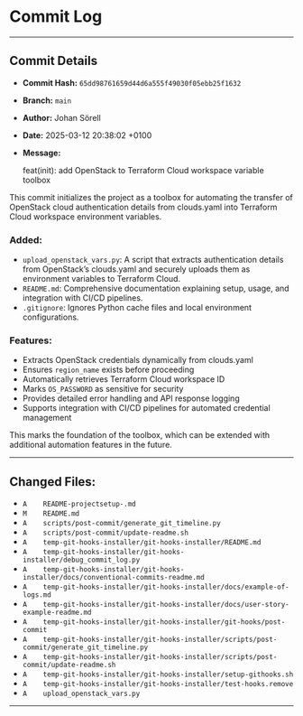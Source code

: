 # Commit Log

---

## Commit Details

- **Commit Hash:**   `65dd98761659d44d6a555f49030f05ebb25f1632`
- **Branch:**        `main`
- **Author:**        Johan Sörell
- **Date:**          2025-03-12 20:38:02 +0100
- **Message:**

  feat(init): add OpenStack to Terraform Cloud workspace variable toolbox

This commit initializes the project as a toolbox for automating the transfer of OpenStack
cloud authentication details from clouds.yaml into Terraform Cloud workspace environment
variables.

### Added:
- `upload_openstack_vars.py`: A script that extracts authentication details from OpenStack’s
  clouds.yaml and securely uploads them as environment variables to Terraform Cloud.
- `README.md`: Comprehensive documentation explaining setup, usage, and integration with
  CI/CD pipelines.
- `.gitignore`: Ignores Python cache files and local environment configurations.

### Features:
- Extracts OpenStack credentials dynamically from clouds.yaml
- Ensures `region_name` exists before proceeding
- Automatically retrieves Terraform Cloud workspace ID
- Marks `OS_PASSWORD` as sensitive for security
- Provides detailed error handling and API response logging
- Supports integration with CI/CD pipelines for automated credential management

This marks the foundation of the toolbox, which can be extended with additional automation
features in the future.

---

## Changed Files:

- `A	README-projectsetup-.md`
- `M	README.md`
- `A	scripts/post-commit/generate_git_timeline.py`
- `A	scripts/post-commit/update-readme.sh`
- `A	temp-git-hooks-installer/git-hooks-installer/README.md`
- `A	temp-git-hooks-installer/git-hooks-installer/debug_commit_log.py`
- `A	temp-git-hooks-installer/git-hooks-installer/docs/conventional-commits-readme.md`
- `A	temp-git-hooks-installer/git-hooks-installer/docs/example-of-logs.md`
- `A	temp-git-hooks-installer/git-hooks-installer/docs/user-story-example-readme.md`
- `A	temp-git-hooks-installer/git-hooks-installer/git-hooks/post-commit`
- `A	temp-git-hooks-installer/git-hooks-installer/scripts/post-commit/generate_git_timeline.py`
- `A	temp-git-hooks-installer/git-hooks-installer/scripts/post-commit/update-readme.sh`
- `A	temp-git-hooks-installer/git-hooks-installer/setup-githooks.sh`
- `A	temp-git-hooks-installer/git-hooks-installer/test-hooks.remove`
- `A	upload_openstack_vars.py`

---
